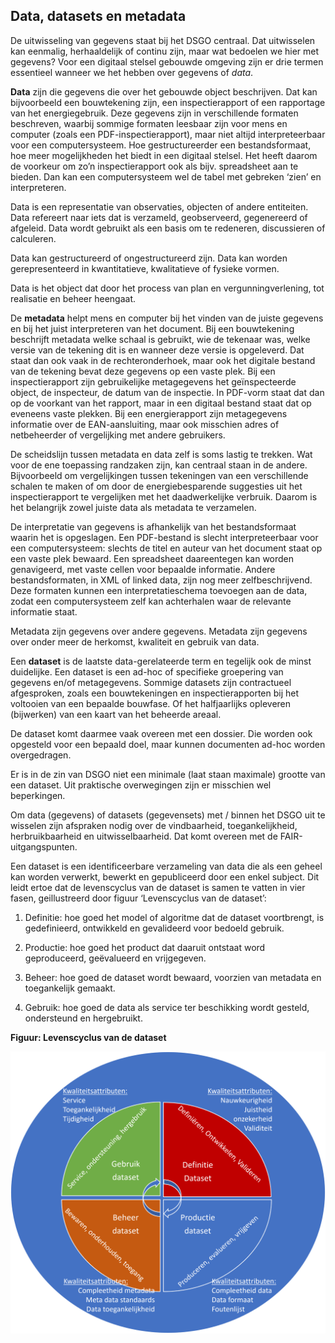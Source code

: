 Data, datasets en metadata
--------------------------

De uitwisseling van gegevens staat bij het DSGO centraal. Dat uitwisselen kan
eenmalig, herhaaldelijk of continu zijn, maar wat bedoelen we hier met gegevens?
Voor een digitaal stelsel gebouwde omgeving zijn er drie termen essentieel
wanneer we het hebben over gegevens of *data*.

**Data** zijn die gegevens die over het gebouwde object beschrijven. Dat kan
bijvoorbeeld een bouwtekening zijn, een inspectierapport of een rapportage van
het energiegebruik. Deze gegevens zijn in verschillende formaten beschreven,
waarbij sommige formaten leesbaar zijn voor mens en computer (zoals een
PDF-inspectierapport), maar niet altijd interpreteerbaar voor een
computersysteem. Hoe gestructureerder een bestandsformaat, hoe meer
mogelijkheden het biedt in een digitaal stelsel. Het heeft daarom de voorkeur om
zo’n inspectierapport ook als bijv. spreadsheet aan te bieden. Dan kan een
computersysteem wel de tabel met gebreken ‘zien’ en interpreteren.

Data is een representatie van observaties, objecten of andere entiteiten. Data
refereert naar iets dat is verzameld, geobserveerd, gegenereerd of afgeleid.
Data wordt gebruikt als een basis om te redeneren, discussieren of calculeren.

Data kan gestructureerd of ongestructureerd zijn. Data kan worden
gerepresenteerd in kwantitatieve, kwalitatieve of fysieke vormen.

Data is het object dat door het process van plan en vergunningverlening, tot
realisatie en beheer heengaat.

De **metadata** helpt mens en computer bij het vinden van de juiste gegevens en
bij het juist interpreteren van het document. Bij een bouwtekening beschrijft
metadata welke schaal is gebruikt, wie de tekenaar was, welke versie van de
tekening dit is en wanneer deze versie is opgeleverd. Dat staat dan ook vaak in
de rechteronderhoek, maar ook het digitale bestand van de tekening bevat deze
gegevens op een vaste plek. Bij een inspectierapport zijn gebruikelijke
metagegevens het geïnspecteerde object, de inspecteur, de datum van de
inspectie. In PDF-vorm staat dat dan op de voorkant van het rapport, maar in een
digitaal bestand staat dat op eveneens vaste plekken. Bij een energierapport
zijn metagegevens informatie over de EAN-aansluiting, maar ook misschien adres
of netbeheerder of vergelijking met andere gebruikers.

De scheidslijn tussen metadata en data zelf is soms lastig te trekken. Wat voor
de ene toepassing randzaken zijn, kan centraal staan in de andere. Bijvoorbeeld
om vergelijkingen tussen tekeningen van een verschillende schalen te maken of om
door de energiebesparende suggesties uit het inspectierapport te vergelijken met
het daadwerkelijke verbruik. Daarom is het belangrijk zowel juiste data als
metadata te verzamelen.

De interpretatie van gegevens is afhankelijk van het bestandsformaat waarin het
is opgeslagen. Een PDF-bestand is slecht interpreteerbaar voor een
computersysteem: slechts de titel en auteur van het document staat op een vaste
plek bewaard. Een spreadsheet daareentegen kan worden genavigeerd, met vaste
cellen voor bepaalde informatie. Andere bestandsformaten, in XML of linked data,
zijn nog meer zelfbeschrijvend. Deze formaten kunnen een interpretatieschema
toevoegen aan de data, zodat een computersysteem zelf kan achterhalen waar de
relevante informatie staat.

Metadata zijn gegevens over andere gegevens. Metadata zijn gegevens over onder
meer de herkomst, kwaliteit en gebruik van data.

Een **dataset** is de laatste data-gerelateerde term en tegelijk ook de minst
duidelijke. Een dataset is een ad-hoc of specifieke groepering van gegevens
en/of metagegevens. Sommige datasets zijn contractueel afgesproken, zoals een
bouwtekeningen en inspectierapporten bij het voltooien van een bepaalde
bouwfase. Of het halfjaarlijks opleveren (bijwerken) van een kaart van het
beheerde areaal.

De dataset komt daarmee vaak overeen met een dossier. Die worden ook opgesteld
voor een bepaald doel, maar kunnen documenten ad-hoc worden overgedragen.

Er is in de zin van DSGO niet een minimale (laat staan maximale) grootte van een
dataset. Uit praktische overwegingen zijn er misschien wel beperkingen.

Om data (gegevens) of datasets (gegevensets) met / binnen het DSGO uit te
wisselen zijn afspraken nodig over de vindbaarheid, toegankelijkheid,
herbruikbaarheid en uitwisselbaarheid. Dat komt overeen met de
FAIR-uitgangspunten.

Een dataset is een identificeerbare verzameling van data die als een geheel kan
worden verwerkt, bewerkt en gepubliceerd door een enkel subject. Dit leidt ertoe
dat de levenscyclus van de dataset is samen te vatten in vier fasen,
geillustreerd door figuur ‘Levenscyclus van de dataset’:

1.  Definitie: hoe goed het model of algoritme dat de dataset voortbrengt, is
    gedefinieerd, ontwikkeld en gevalideerd voor bedoeld gebruik.

2.  Productie: hoe goed het product dat daaruit ontstaat word geproduceerd,
    geëvalueerd en vrijgegeven.

3.  Beheer: hoe goed de dataset wordt bewaard, voorzien van metadata en
    toegankelijk gemaakt.

4.  Gebruik: hoe goed de data als service ter beschikking wordt gesteld,
    ondersteund en hergebruikt.

**Figuur: Levenscyclus van de dataset**

![](media/Levenscyclus-dataset.png)
